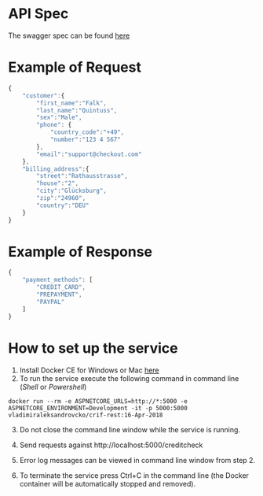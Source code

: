 # API Spec

The swagger spec can be found [here](specs/crif-api.yml)

# Example of Request

```js
{
	"customer":{
		"first_name":"Falk",
		"last_name":"Quintuss",
		"sex":"Male",
		"phone": {
			"country_code":"+49",
			"number":"123 4 567"
		},
		"email":"support@checkout.com"
	},
	"billing_address":{
		"street":"Rathausstrasse",
		"house":"2",
		"city":"Glücksburg",
		"zip":"24960",
		"country":"DEU"
	}
}
```

# Example of Response
```js
{
    "payment_methods": [
        "CREDIT_CARD",
        "PREPAYMENT",
        "PAYPAL"
    ]
}
```

# How to set up the service

1. Install Docker CE for Windows or Mac [here](https://www.docker.com/community-edition)
2. To run the service execute the following command in command line (_Shell_ or _Powershell_)

```shell
docker run --rm -e ASPNETCORE_URLS=http://*:5000 -e ASPNETCORE_ENVIRONMENT=Development -it -p 5000:5000 vladimiraleksandrovcko/crif-rest:16-Apr-2018
```

3. Do not close the command line window while the service is running.

4. Send requests against http://localhost:5000/creditcheck

5. Error log messages can be viewed in command line window from step 2.

6. To terminate the service press Ctrl+C in the command line (the Docker container will be automatically stopped and removed).
